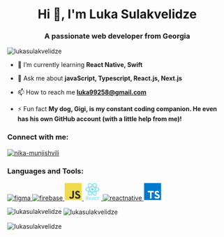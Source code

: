 <h1 align="center">Hi 👋, I'm Luka Sulakvelidze</h1>
<h3 align="center">A passionate web developer from Georgia</h3>

<p align="left"> <img src="https://komarev.com/ghpvc/?username=lukasulakvelidze&label=Profile%20views&color=0e75b6&style=flat" alt="lukasulakvelidze" /> </p>

- 🌱 I’m currently learning **React Native, Swift**

- 💬 Ask me about **javaScript, Typescript, React.js, Next.js**

- 📫 How to reach me **luka99258@gmail.com**

- ⚡ Fun fact **My dog, Gigi, is my constant coding companion. He even has his own GitHub account (with a little help from me)!**

<h3 align="left">Connect with me:</h3>
<p align="left">
<a href="https://linkedin.com/in/nika-munjishvili" target="blank"><img align="center" src="https://raw.githubusercontent.com/rahuldkjain/github-profile-readme-generator/master/src/images/icons/Social/linked-in-alt.svg" alt="nika-munjishvili" height="30" width="40" /></a>
</p>

<h3 align="left">Languages and Tools:</h3>
<p align="left"> <a href="https://www.figma.com/" target="_blank" rel="noreferrer"> <img src="https://www.vectorlogo.zone/logos/figma/figma-icon.svg" alt="figma" width="40" height="40"/> </a> <a href="https://firebase.google.com/" target="_blank" rel="noreferrer"> <img src="https://www.vectorlogo.zone/logos/firebase/firebase-icon.svg" alt="firebase" width="40" height="40"/> </a> <a href="https://developer.mozilla.org/en-US/docs/Web/JavaScript" target="_blank" rel="noreferrer"> <img src="https://raw.githubusercontent.com/devicons/devicon/master/icons/javascript/javascript-original.svg" alt="javascript" width="40" height="40"/> </a> <a href="https://reactjs.org/" target="_blank" rel="noreferrer"> <img src="https://raw.githubusercontent.com/devicons/devicon/master/icons/react/react-original-wordmark.svg" alt="react" width="40" height="40"/> </a> <a href="https://reactnative.dev/" target="_blank" rel="noreferrer"> <img src="https://reactnative.dev/img/header_logo.svg" alt="reactnative" width="40" height="40"/> </a> <a href="https://www.typescriptlang.org/" target="_blank" rel="noreferrer"> <img src="https://raw.githubusercontent.com/devicons/devicon/master/icons/typescript/typescript-original.svg" alt="typescript" width="40" height="40"/> </a> </p>

<p><img align="left" src="https://github-readme-stats.vercel.app/api/top-langs?username=lukasulakvelidze&show_icons=true&locale=en&layout=compact" alt="lukasulakvelidze" /></p>

<p>&nbsp;<img align="center" src="https://github-readme-stats.vercel.app/api?username=lukasulakvelidze&show_icons=true&locale=en" alt="lukasulakvelidze" /></p>

<p><img align="center" src="https://github-readme-streak-stats.herokuapp.com/?user=lukasulakvelidze&" alt="lukasulakvelidze" /></p>

